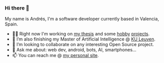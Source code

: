 ### Hi there 👋

My name is Andrés, I'm a software developer currently based in Valencia, Spain.

- 🧑‍💻 Right now I'm working on [my thesis](https://github.com/systemallica/mercs) and some [hobby](https://github.com/systemallica/stats-for-spotify) [projects](https://github.com/systemallica/ValenBisi).
- 🌱 I’m also finishing my Master of Artificial Intelligence @ [KU Leuven](https://www.kuleuven.be/english/).
- 👯 I’m looking to collaborate on any interesting Open Source project.
- 💬 Ask me about: web dev, android, bots, AI, smartphones... 
- 📫 You can reach me @ [my personal site](https://andres.reveronmolina.me).

